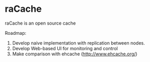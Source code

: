 # raCache
raCache is an open source cache

Roadmap:
1. Develop naive implementation with replication between nodes.
2. Develop Web-based UI for monitoring and control
3. Make comparison with ehcache (http://www.ehcache.org/)
